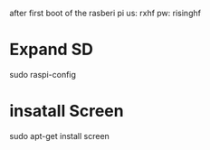 after first boot of the rasberi pi 
us: rxhf
pw: risinghf

# Expand SD
sudo raspi-config

# insatall Screen 
sudo apt-get install screen
